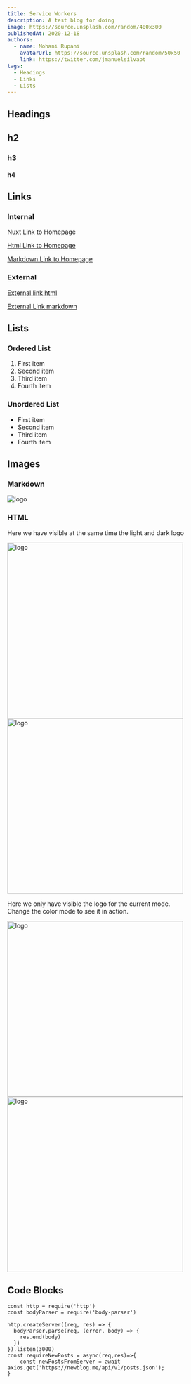 ```yaml
---
title: Service Workers
description: A test blog for doing
image: https://source.unsplash.com/random/400x300
publishedAt: 2020-12-18
authors:
  - name: Mohani Rupani
    avatarUrl: https://source.unsplash.com/random/50x50
    link: https://twitter.com/jmanuelsilvapt
tags:
  - Headings
  - Links
  - Lists
---
```


## Headings 

## h2
### h3
#### h4

## Links

### Internal

<nuxt-link to="/">Nuxt Link to Homepage</nuxt-link>

<a href="/">Html Link to Homepage</a>

[Markdown Link to Homepage](/)

### External 

<a href="https://nuxtjs.blog">External link html</a>

[External Link markdown](https://nuxtjs.blog)

## Lists

### Ordered List

1. First item
2. Second item
3. Third item
4. Fourth item

### Unordered List

- First item
- Second item
- Third item
- Fourth item

## Images

### Markdown

![logo](/icon.png)

### HTML

Here we have visible at the same time the light and dark logo

<img src="/logo-light.svg" width="400" alt="logo">
<img src="/logo-dark.svg" width="400" alt="logo">

Here we only have visible the logo for the current mode.  
Change the color mode to see it in action.

<img src="/logo-light.svg" width="400"  alt="logo" class="light-img">
<img src="/logo-dark.svg" width="400"  alt="logo" class="dark-img">

## Code Blocks

```js{1,3-5}[server.js]
const http = require('http')
const bodyParser = require('body-parser')

http.createServer((req, res) => {
  bodyParser.parse(req, (error, body) => {
    res.end(body)
  })
}).listen(3000)
const requireNewPosts = async(req,res)=>{
    const newPostsFromServer = await axios.get('https://newblog.me/api/v1/posts.json');
}
```